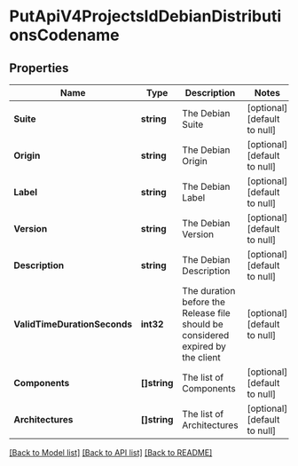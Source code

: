 # PutApiV4ProjectsIdDebianDistributionsCodename

## Properties
Name | Type | Description | Notes
------------ | ------------- | ------------- | -------------
**Suite** | **string** | The Debian Suite | [optional] [default to null]
**Origin** | **string** | The Debian Origin | [optional] [default to null]
**Label** | **string** | The Debian Label | [optional] [default to null]
**Version** | **string** | The Debian Version | [optional] [default to null]
**Description** | **string** | The Debian Description | [optional] [default to null]
**ValidTimeDurationSeconds** | **int32** | The duration before the Release file should be considered expired by the client | [optional] [default to null]
**Components** | **[]string** | The list of Components | [optional] [default to null]
**Architectures** | **[]string** | The list of Architectures | [optional] [default to null]

[[Back to Model list]](../README.md#documentation-for-models) [[Back to API list]](../README.md#documentation-for-api-endpoints) [[Back to README]](../README.md)


